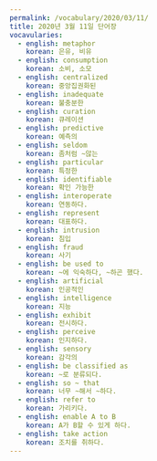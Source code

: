 ```yaml
---
permalink: /vocabulary/2020/03/11/
title: 2020년 3월 11일 단어장
vocavularies:
  - english: metaphor
    korean: 은유, 비유
  - english: consumption
    korean: 소비, 소모
  - english: centralized
    korean: 중앙집권화된
  - english: inadequate
    korean: 불충분한
  - english: curation
    korean: 큐레이션
  - english: predictive
    korean: 예측의
  - english: seldom
    korean: 좀처럼 ~않는
  - english: particular
    korean: 특정한
  - english: identifiable
    korean: 확인 가능한
  - english: interoperate
    korean: 연동하다.
  - english: represent
    korean: 대표하다.
  - english: intrusion
    korean: 침입
  - english: fraud
    korean: 사기
  - english: be used to
    korean: ~에 익숙하다, ~하곤 했다.
  - english: artificial
    korean: 인공적인
  - english: intelligence
    korean: 지능
  - english: exhibit
    korean: 전시하다.
  - english: perceive
    korean: 인지하다.
  - english: sensory
    korean: 감각의
  - english: be classified as
    korean: ~로 분류되다.
  - english: so ~ that
    korean: 너무 ~해서 ~하다.
  - english: refer to
    korean: 가리키다.
  - english: enable A to B
    korean: A가 B할 수 있게 하다.
  - english: take action
    korean: 조치를 취하다.
---
```

